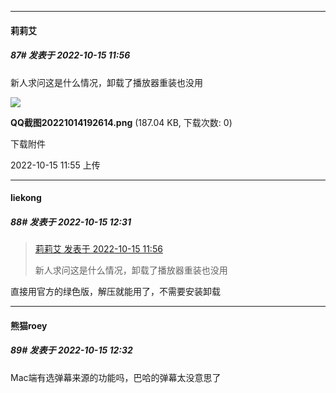 

*****

####  莉莉艾  
##### 87#       发表于 2022-10-15 11:56

新人求问这是什么情况，卸载了播放器重装也没用

<img src="https://img.saraba1st.com/forum/202210/15/115556saf25ph21egduxu2.png" referrerpolicy="no-referrer">

<strong>QQ截图20221014192614.png</strong> (187.04 KB, 下载次数: 0)

下载附件

2022-10-15 11:55 上传



*****

####  liekong  
##### 88#       发表于 2022-10-15 12:31

<blockquote><a href="httphttps://bbs.saraba1st.com/2b/forum.php?mod=redirect&amp;goto=findpost&amp;pid=57917587&amp;ptid=2087884" target="_blank">莉莉艾 发表于 2022-10-15 11:56</a>

新人求问这是什么情况，卸载了播放器重装也没用</blockquote>
直接用官方的绿色版，解压就能用了，不需要安装卸载

*****

####  熊猫roey  
##### 89#       发表于 2022-10-15 12:32

Mac端有选弹幕来源的功能吗，巴哈的弹幕太没意思了


